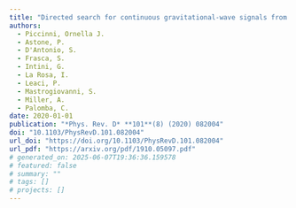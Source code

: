 ```yaml
---
title: "Directed search for continuous gravitational-wave signals from the Galactic Center in the Advanced LIGO second observing run"
authors:
  - Piccinni, Ornella J.
  - Astone, P.
  - D'Antonio, S.
  - Frasca, S.
  - Intini, G.
  - La Rosa, I.
  - Leaci, P.
  - Mastrogiovanni, S.
  - Miller, A.
  - Palomba, C.
date: 2020-01-01
publication: "*Phys. Rev. D* **101**(8) (2020) 082004"
doi: "10.1103/PhysRevD.101.082004"
url_doi: "https://doi.org/10.1103/PhysRevD.101.082004"
url_pdf: "https://arxiv.org/pdf/1910.05097.pdf"
# generated_on: 2025-06-07T19:36:36.159578
# featured: false
# summary: ""
# tags: []
# projects: []
---
```

